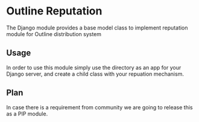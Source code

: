 # Outline Reputation
The Django module provides a base model class to implement reputation module for Outline distribution system

## Usage
In order to use this module simply use the directory as an app for your Django server, and create a child class with your repuation mechanism.

## Plan
In case there is a requirement from community we are going to release this as a PIP module.
